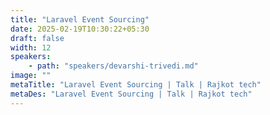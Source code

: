 ```yaml
---
title: "Laravel Event Sourcing"
date: 2025-02-19T10:30:22+05:30
draft: false
width: 12
speakers:
    - path: "speakers/devarshi-trivedi.md"
image: ""
metaTitle: "Laravel Event Sourcing | Talk | Rajkot tech"
metaDes: "Laravel Event Sourcing | Talk | Rajkot tech"
---
```


